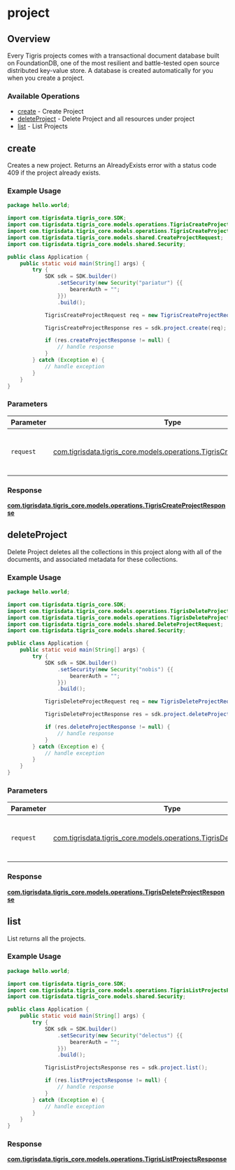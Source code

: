 # project

## Overview

Every Tigris projects comes with a transactional document database built on FoundationDB, one of the most resilient and battle-tested open source distributed key-value store. A database is created automatically for you when you create a project.

### Available Operations

* [create](#create) - Create Project
* [deleteProject](#deleteproject) - Delete Project and all resources under project
* [list](#list) - List Projects

## create

Creates a new project. Returns an AlreadyExists error with a status code 409 if the project already exists.

### Example Usage

```java
package hello.world;

import com.tigrisdata.tigris_core.SDK;
import com.tigrisdata.tigris_core.models.operations.TigrisCreateProjectRequest;
import com.tigrisdata.tigris_core.models.operations.TigrisCreateProjectResponse;
import com.tigrisdata.tigris_core.models.shared.CreateProjectRequest;
import com.tigrisdata.tigris_core.models.shared.Security;

public class Application {
    public static void main(String[] args) {
        try {
            SDK sdk = SDK.builder()
                .setSecurity(new Security("pariatur") {{
                    bearerAuth = "";
                }})
                .build();

            TigrisCreateProjectRequest req = new TigrisCreateProjectRequest(                new CreateProjectRequest();, "provident");            

            TigrisCreateProjectResponse res = sdk.project.create(req);

            if (res.createProjectResponse != null) {
                // handle response
            }
        } catch (Exception e) {
            // handle exception
        }
    }
}
```

### Parameters

| Parameter                                                                                                                        | Type                                                                                                                             | Required                                                                                                                         | Description                                                                                                                      |
| -------------------------------------------------------------------------------------------------------------------------------- | -------------------------------------------------------------------------------------------------------------------------------- | -------------------------------------------------------------------------------------------------------------------------------- | -------------------------------------------------------------------------------------------------------------------------------- |
| `request`                                                                                                                        | [com.tigrisdata.tigris_core.models.operations.TigrisCreateProjectRequest](../../models/operations/TigrisCreateProjectRequest.md) | :heavy_check_mark:                                                                                                               | The request object to use for the request.                                                                                       |


### Response

**[com.tigrisdata.tigris_core.models.operations.TigrisCreateProjectResponse](../../models/operations/TigrisCreateProjectResponse.md)**


## deleteProject

Delete Project deletes all the collections in this project along with all of the documents, and associated metadata for these collections.

### Example Usage

```java
package hello.world;

import com.tigrisdata.tigris_core.SDK;
import com.tigrisdata.tigris_core.models.operations.TigrisDeleteProjectRequest;
import com.tigrisdata.tigris_core.models.operations.TigrisDeleteProjectResponse;
import com.tigrisdata.tigris_core.models.shared.DeleteProjectRequest;
import com.tigrisdata.tigris_core.models.shared.Security;

public class Application {
    public static void main(String[] args) {
        try {
            SDK sdk = SDK.builder()
                .setSecurity(new Security("nobis") {{
                    bearerAuth = "";
                }})
                .build();

            TigrisDeleteProjectRequest req = new TigrisDeleteProjectRequest(                new DeleteProjectRequest();, "libero");            

            TigrisDeleteProjectResponse res = sdk.project.deleteProject(req);

            if (res.deleteProjectResponse != null) {
                // handle response
            }
        } catch (Exception e) {
            // handle exception
        }
    }
}
```

### Parameters

| Parameter                                                                                                                        | Type                                                                                                                             | Required                                                                                                                         | Description                                                                                                                      |
| -------------------------------------------------------------------------------------------------------------------------------- | -------------------------------------------------------------------------------------------------------------------------------- | -------------------------------------------------------------------------------------------------------------------------------- | -------------------------------------------------------------------------------------------------------------------------------- |
| `request`                                                                                                                        | [com.tigrisdata.tigris_core.models.operations.TigrisDeleteProjectRequest](../../models/operations/TigrisDeleteProjectRequest.md) | :heavy_check_mark:                                                                                                               | The request object to use for the request.                                                                                       |


### Response

**[com.tigrisdata.tigris_core.models.operations.TigrisDeleteProjectResponse](../../models/operations/TigrisDeleteProjectResponse.md)**


## list

List returns all the projects.

### Example Usage

```java
package hello.world;

import com.tigrisdata.tigris_core.SDK;
import com.tigrisdata.tigris_core.models.operations.TigrisListProjectsResponse;
import com.tigrisdata.tigris_core.models.shared.Security;

public class Application {
    public static void main(String[] args) {
        try {
            SDK sdk = SDK.builder()
                .setSecurity(new Security("delectus") {{
                    bearerAuth = "";
                }})
                .build();

            TigrisListProjectsResponse res = sdk.project.list();

            if (res.listProjectsResponse != null) {
                // handle response
            }
        } catch (Exception e) {
            // handle exception
        }
    }
}
```


### Response

**[com.tigrisdata.tigris_core.models.operations.TigrisListProjectsResponse](../../models/operations/TigrisListProjectsResponse.md)**

